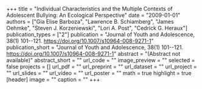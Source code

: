 +++
title = "Individual Characteristics and the Multiple Contexts of Adolescent Bullying: An Ecological Perspective"
date = "2009-01-01"
authors = ["Gia Elise Barboza", "Lawrence B. Schiamberg", "James Oehmke", "Steven J. Korzeniewski", "Lori A. Post", "Cedrick G. Heraux"]
publication_types = ["2"]
publication = "Journal of Youth and Adolescence, 38(1) 101--121. https://doi.org/10.1007/s10964-008-9271-1"
publication_short = "Journal of Youth and Adolescence, 38(1) 101--121. https://doi.org/10.1007/s10964-008-9271-1"
abstract = "(Abstract not available)"
abstract_short = ""
url_code = ""
image_preview = ""
selected = false
projects = []
url_pdf = ""
url_preprint = ""
url_dataset = ""
url_project = ""
url_slides = ""
url_video = ""
url_poster = ""
math = true
highlight = true
[header]
image = ""
caption = ""
+++
